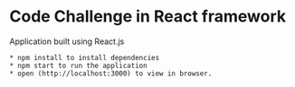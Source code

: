 # Code Challenge in React framework

Application built using React.js

    * npm install to install dependencies
    * npm start to run the application 
    * open (http://localhost:3000) to view in browser.


